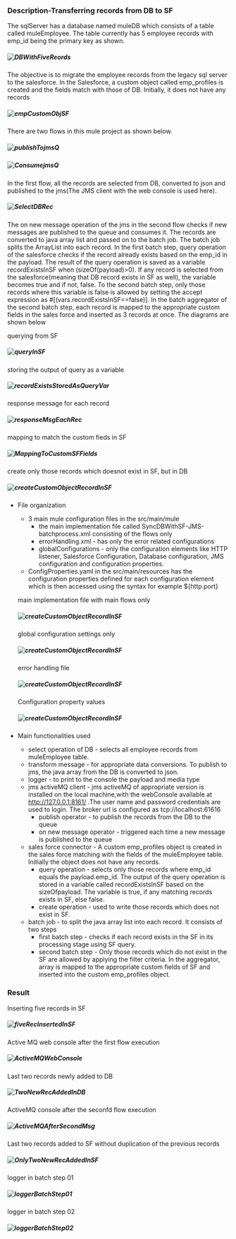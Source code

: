 ### Description-Transferring records from DB to SF

The sqlServer has a database named muleDB which consists of a table called muleEmployee. The table currently has 5 employee records with emp_id being the primary key as shown. 
##### ![DBWithFiveReords](https://github.com/jayashree-learnings/mulesoft-projects/blob/main/00_includes/proj-06/01a-currentFiveRecodsInDB.PNG)

The objective is to migrate the employee records from the legacy sql server to the salesforce. In the Salesforce, a custom object called emp_profiles is created and the fields match with those of DB. Initially, it does not have any records
##### ![empCustomObjSF](https://github.com/jayashree-learnings/mulesoft-projects/blob/main/00_includes/proj-06/01c-noRecordsInSFEmpProfile.PNG)

There are two flows in this mule project as shown below. 
##### ![publishTojmsQ](https://github.com/jayashree-learnings/mulesoft-projects/blob/main/00_includes/proj-06/00a-jmsPublish-DB_resultsFlow.png)

##### ![ConsumejmsQ](https://github.com/jayashree-learnings/mulesoft-projects/blob/main/00_includes/proj-06/00b-jmsReceive-CheckIfAccountExistsFlow.png) 

In the first flow,  all the records are selected from DB, converted to json and published to the jms(The JMS client with the web console is used here). 
##### ![SelectDBRec](https://github.com/jayashree-learnings/mulesoft-projects/blob/main/00_includes/proj-06/a-selectRecordsFromDB.PNG)

The on new message operation of the jms in the second flow checks if new messages are published to the queue and consumes it. The records are converted to java array list and passed on to the batch job. The batch job splits the ArrayList into each record. In the first batch step, query operation of the salesforce checks if the record already exists based on the  emp_id in the payload. The result of the query operation is saved as a variable recordExistsInSF when (sizeOf(payload)>0). If any record is selected from the salesforce(meaning that DB record exists in SF as well), the variable becomes true and if not, false. To the second batch step, only those records where this variable is false is allowed by setting the accept expression as #[(vars.recordExistsInSF==false)]. In the batch aggregator of the second batch step, each record is mapped to the appropriate custom fields in the sales force and inserted as 3 records at once. The diagrams are shown below

querying from SF
##### ![queryInSF](https://github.com/jayashree-learnings/mulesoft-projects/blob/main/00_includes/proj-06/b0-SFQuery.PNG)

storing the output of query as a variable
##### ![recordExistsStoredAsQueryVar](https://github.com/jayashree-learnings/mulesoft-projects/blob/main/00_includes/proj-06/b1-StoringOutputInaVar.PNG)

response message for each record
##### ![responseMsgEachRec](https://github.com/jayashree-learnings/mulesoft-projects/blob/main/00_includes/proj-06/c-responseMsgAsVar.PNG)

mapping to match the custom fieds in SF
##### ![MappingToCustomSFFields](https://github.com/jayashree-learnings/mulesoft-projects/blob/main/00_includes/proj-06/d-MappingToCustomFieldsInSF.PNG)

create only those records which doesnot exist in SF, but in DB
##### ![createCustomObjectRecordInSF](https://github.com/jayashree-learnings/mulesoft-projects/blob/main/00_includes/proj-06/e-createCustomObjectRecordInSF.PNG)

- File organization
   - 3 main mule configuration files in the src/main/mule
      - the main implementation file called SyncDBWithSF-JMS-batchprocess.xml consisting of the flows only
      - errorHandling.xml - has only the error related configurations
      - globalConfigurations - only the configuration elements like HTTP listener, Salesforce Configuration, Database configuration, JMS configuration and configuration properties.  
   - ConfigProperties.yaml in the src/main/resources has the configuration properties defined for each configuration element which is then accessed using the syntax for example ${http.port} 

   main implementation file with main flows only
   ##### ![createCustomObjectRecordInSF](https://github.com/jayashree-learnings/mulesoft-projects/blob/main/00_includes/proj-06/fileOrg1-implementation.PNG)

   global configuration settings only
   ##### ![createCustomObjectRecordInSF](https://github.com/jayashree-learnings/mulesoft-projects/blob/main/00_includes/proj-06/fileOrg2-globalConf.PNG)

   error handling file
   ##### ![createCustomObjectRecordInSF](https://github.com/jayashree-learnings/mulesoft-projects/blob/main/00_includes/proj-06/fileOrg3-errorHandling.PNG)

   Configuration property values
   ##### ![createCustomObjectRecordInSF](https://github.com/jayashree-learnings/mulesoft-projects/blob/main/00_includes/proj-06/fileOrg4-COnfigProp.PNG)


- Main functionalities used 
   - select operation of DB - selects all employee records from muleEmployee table. 
   - transform message - for appropriate data conversions. To publish to jms, the java array from the DB is converted to json. 
   - logger  - to print to the console the payload and media type
   -  jms activeMQ client - jms activeMQ of appropriate version is installed on the local machine,with the webConsole available at  http://127.0.0.1:8161/ .The user name and password credentials are used to login. The broker url is configured as tcp://localhost:61616
      - publish operator - to publish the records from the DB to the queue 
      - on new message operator - triggered each time a new message is published to the queue
   - sales force connector - A custom emp_profiles object is created in the sales force matching with the fields of the muleEmployee table. Initially the object does not have any records.
      - query operation - selects only those records where emp_id equals the payload.emp_id. The output of the query operation is stored in a variable called recordExistsInSF based on the sizeOfpayload. The variable is true, if any matching records exists in SF, else false. 
      - create operation - used to write those records which does not exist in SF.
   - batch job - to split the java array list into each record. It consists of two steps
      - first batch step - checks if each record exists in the SF in its processing stage using SF query.
      - second batch step - Only those records which do not exist in the SF are allowed by applying the filter criteria. In the aggregator, array is mapped  to the appropriate custom fields of SF and inserted into the custom emp_profiles object.

### Result

Inserting five records in SF
##### ![fiveRecInsertedInSF](https://github.com/jayashree-learnings/mulesoft-projects/blob/main/00_includes/proj-06/02a-RecordsInsertedInSFAfterExecutingTheFlow.PNG)

Active MQ web console after the first flow execution
##### ![ActiveMQWebConsole](https://github.com/jayashree-learnings/mulesoft-projects/blob/main/00_includes/proj-06/02b-ActiveMQWebConsoleAfterExecutingFlow.PNG)

Last two records newly added to DB
##### ![TwoNewRecAddedInDB](https://github.com/jayashree-learnings/mulesoft-projects/blob/main/00_includes/proj-06/03a-2NewRecordsAddedInDB.PNG)

ActiveMQ console after the seconfd flow execution
##### ![ActiveMQAfterSecondMsg](https://github.com/jayashree-learnings/mulesoft-projects/blob/main/00_includes/proj-06/03b-activeMQWebConsoleAfterExecutingTheFlowASecondTime.PNG)

Last two records added to SF without duplication of the previous records
##### ![OnlyTwoNewRecAddedInSF](https://github.com/jayashree-learnings/mulesoft-projects/blob/main/00_includes/proj-06/03c-OnlyNewRecordsInsertedINSFWoithOutDuplicates.PNG)

logger in batch step 01
##### ![loggerBatchStep01](https://github.com/jayashree-learnings/mulesoft-projects/blob/main/00_includes/proj-06/f-loggerInBatchStep01.PNG)

logger in batch step 02
##### ![loggerBatchStep02](https://github.com/jayashree-learnings/mulesoft-projects/blob/main/00_includes/proj-06/g-loggerInBatchStep02.PNG)


